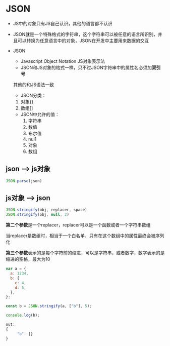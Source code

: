 # JSON

- JS中的对象只有JS自己认识，其他的语言都不认识

- JSON就是一个特殊格式的字符串，这个字符串可以被任意的语言所识别，并且可以转换为任意语言中的对象，JSON在开发中主要用来数据的交互

- JSON

  - Javascript Object Notation JS对象表示法
  - JSON和JS对象的格式一样，只不过JSON字符串中的属性名必须加**双引号**

  

  其他的和JS语法一致

  - JSON分类：

  1. 对象{}
  2.  数组[]

  - JSON中允许的值：
    1. 字符串
    2. 数值
    3. 布尔值
    4. nul1 
    5. 对象
    6. 数组

## json --> js对象

```js
JSON.parse(json)
```

## js对象 --> json

```js
JSON.stringify(obj, replacer, space)
JSON.stringify(obj, null, 2)
```

**第二个参数**是一个replacer，replacer可以是一个函数或者一个字符串数组

当replacer是数组时，相当于一个白名单，只有在这个数组中的属性最终会被序列化

**第三个参数**表示的是每个字符前的缩进，可以是字符串，或者数字，数字表示的是缩进的空格，最大为10

```js
var a = {
  a: 1234,
  b: {
    c: 4,
    d: 5,
  },
};

const b = JSON.stringify(a, ["b"], 5);

console.log(b);

out:
{
     "b": {}
}
```

